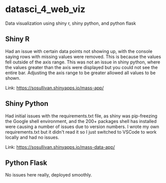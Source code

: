 # datasci_4_web_viz
Data visualization using shiny r, shiny python, and python flask

## Shiny R

Had an issue with certain data points not showing up, with the console saying rows with missing values were removed. This is because the values fell outside of the axis range. This was not an issue in shiny python, where the values greater than the axis were displayed but you could not see the entire bar. Adjusting the axis range to be greater allowed all values to be shown.

Link: https://sosullivan.shinyapps.io/mass-app/

## Shiny Python

Had initial issues with the requirements.txt file, as shiny was pip-freezing the Google shell environment, and the 200+ packages shell has installed were causing a number of issues due to version numbers. I wrote my own requirements.txt but it didn't read it so I just switched to VSCode to work locally and had no issues.

Link: https://sosullivan.shinyapps.io/mass-data-app/

## Python Flask

No issues here really, deployed smoothly.
